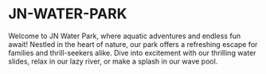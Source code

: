 # JN-WATER-PARK
Welcome to JN Water Park, where aquatic adventures and endless fun await! Nestled in the heart of nature, our park offers a refreshing escape for families and thrill-seekers alike. Dive into excitement with our thrilling water slides, relax in our lazy river, or make a splash in our wave pool.
